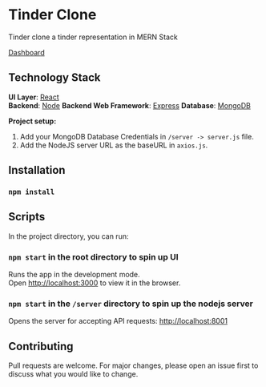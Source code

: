 # Tinder Clone

Tinder clone a tinder representation in MERN Stack<br />

[Dashboard](https://tinder-clone-92d67.web.app/)

## Technology Stack
**UI Layer**: [React](https://reactjs.org/)<br />
**Backend**: [Node](https://nodejs.org/en/)
**Backend Web Framework**: [Express](https://expressjs.com/)
**Database**: [MongoDB](https://www.mongodb.com/)

**Project setup:**
1. Add your MongoDB Database Credentials in `/server -> server.js` file.
2. Add the NodeJS server URL as the baseURL in `axios.js`.

## Installation

### `npm install`

## Scripts

In the project directory, you can run:

### `npm start` in the root directory to spin up UI

Runs the app in the development mode.<br />
Open [http://localhost:3000](http://localhost:3000) to view it in the browser.


### `npm start` in the `/server` directory to spin up the nodejs server
Opens the server for accepting API requests: [http://localhost:8001](http://localhost:8001)

## Contributing
Pull requests are welcome. For major changes, please open an issue first to discuss what you would like to change.
